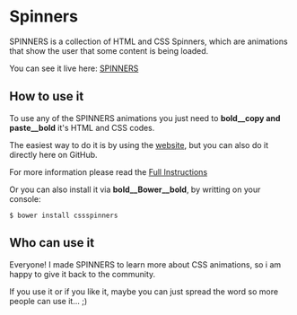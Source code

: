 # Spinners
SPINNERS is a collection of HTML and CSS Spinners, which are animations that show the user that some content is being loaded.

You can see it live here: [SPINNERS](https://boguz.github.io/Spinners)

## How to use it
To use any of the SPINNERS animations you just need to __bold__copy and paste__bold__ it's HTML and CSS codes.

The easiest way to do it is by using the [website](https://boguz.github.io/Spinners), but you can also do it directly here on GitHub.

For more information please read the [Full Instructions](https://github.com/boguz/Spinners/blob/master/instructions.md)

Or you can also install it via __bold__Bower__bold__, by writting on your console:

`$ bower install cssspinners`

## Who can use it
Everyone! I made SPINNERS to learn more about CSS animations, so i am happy to give it back to the community.

If you use it or if you like it, maybe you can just spread the word so more people can use it...   ;)

